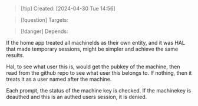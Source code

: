 
>[!tip] Created: [2024-04-30 Tue 14:56]

>[!question] Targets: 

>[!danger] Depends: 

If the home app treated all machineIds as their own entity, and it was HAL that made temporary sessions, might be simpler and achieve the same results.

Hal, to see what user this is, would get the pubkey of the machine, then read from the github repo to see what user this belongs to.  If nothing, then it treats it as a user named after the machine.

Each prompt, the status of the machine key is checked.
If the machinekey is deauthed and this is an authed users session, it is denied.
